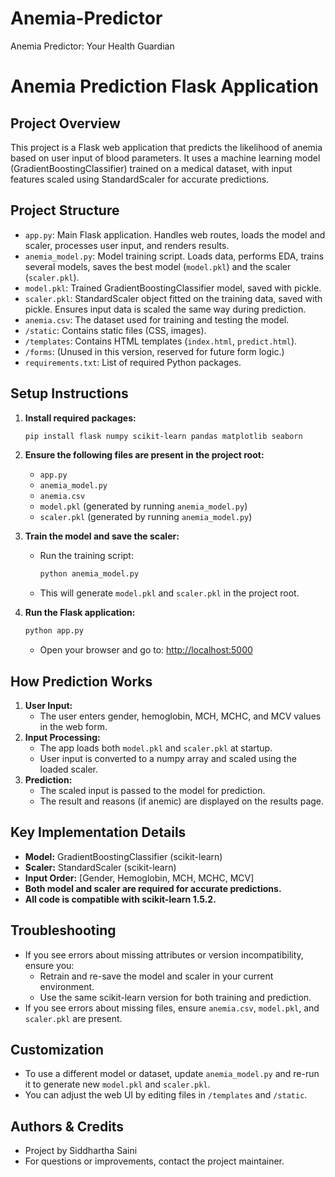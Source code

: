 # Anemia-Predictor
Anemia Predictor: Your Health Guardian
# Anemia Prediction Flask Application

## Project Overview
This project is a Flask web application that predicts the likelihood of anemia based on user input of blood parameters. It uses a machine learning model (GradientBoostingClassifier) trained on a medical dataset, with input features scaled using StandardScaler for accurate predictions.

## Project Structure
- `app.py`: Main Flask application. Handles web routes, loads the model and scaler, processes user input, and renders results.
- `anemia_model.py`: Model training script. Loads data, performs EDA, trains several models, saves the best model (`model.pkl`) and the scaler (`scaler.pkl`).
- `model.pkl`: Trained GradientBoostingClassifier model, saved with pickle.
- `scaler.pkl`: StandardScaler object fitted on the training data, saved with pickle. Ensures input data is scaled the same way during prediction.
- `anemia.csv`: The dataset used for training and testing the model.
- `/static`: Contains static files (CSS, images).
- `/templates`: Contains HTML templates (`index.html`, `predict.html`).
- `/forms`: (Unused in this version, reserved for future form logic.)
- `requirements.txt`: List of required Python packages.

## Setup Instructions
1. **Install required packages:**
   ```sh
   pip install flask numpy scikit-learn pandas matplotlib seaborn
   ```
2. **Ensure the following files are present in the project root:**
   - `app.py`
   - `anemia_model.py`
   - `anemia.csv`
   - `model.pkl` (generated by running `anemia_model.py`)
   - `scaler.pkl` (generated by running `anemia_model.py`)

3. **Train the model and save the scaler:**
   - Run the training script:
     ```sh
     python anemia_model.py
     ```
   - This will generate `model.pkl` and `scaler.pkl` in the project root.

4. **Run the Flask application:**
   ```sh
   python app.py
   ```
   - Open your browser and go to: [http://localhost:5000](http://localhost:5000)

## How Prediction Works
1. **User Input:**
   - The user enters gender, hemoglobin, MCH, MCHC, and MCV values in the web form.
2. **Input Processing:**
   - The app loads both `model.pkl` and `scaler.pkl` at startup.
   - User input is converted to a numpy array and scaled using the loaded scaler.
3. **Prediction:**
   - The scaled input is passed to the model for prediction.
   - The result and reasons (if anemic) are displayed on the results page.

## Key Implementation Details
- **Model:** GradientBoostingClassifier (scikit-learn)
- **Scaler:** StandardScaler (scikit-learn)
- **Input Order:** [Gender, Hemoglobin, MCH, MCHC, MCV]
- **Both model and scaler are required for accurate predictions.**
- **All code is compatible with scikit-learn 1.5.2.**

## Troubleshooting
- If you see errors about missing attributes or version incompatibility, ensure you:
  - Retrain and re-save the model and scaler in your current environment.
  - Use the same scikit-learn version for both training and prediction.
- If you see errors about missing files, ensure `anemia.csv`, `model.pkl`, and `scaler.pkl` are present.

## Customization
- To use a different model or dataset, update `anemia_model.py` and re-run it to generate new `model.pkl` and `scaler.pkl`.
- You can adjust the web UI by editing files in `/templates` and `/static`.

## Authors & Credits
- Project by Siddhartha Saini
- For questions or improvements, contact the project maintainer. 
